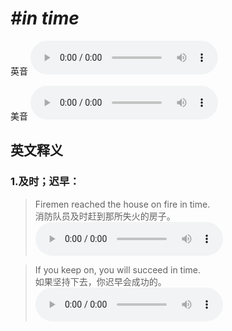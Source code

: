 # ***\#in time*** 
英音
<audio src="./media/in time1.aac" controls="controls"></audio>

美音
<audio src="./media/in time2.aac" controls="controls"></audio>



  

英文释义
---
### 1.**及时；迟早：**  

 > Firemen reached the house on fire in time.   
 > 消防队员及时赶到那所失火的房子。    
<audio src="./media/time-23.aac" controls="controls"></audio>

 > If you keep on, you will succeed in time.   
 > 如果坚持下去，你迟早会成功的。    
<audio src="./media/time-24-1.aac" controls="controls"></audio>



